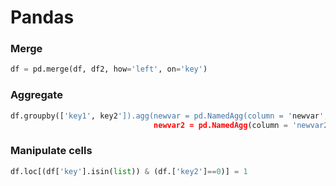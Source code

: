# Pandas

### Merge

```python
df = pd.merge(df, df2, how='left', on='key')
```

### Aggregate

```python
df.groupby(['key1', key2']).agg(newvar = pd.NamedAgg(column = 'newvar', aggfunc='count'),
								newvar2 = pd.NamedAgg(column = 'newvar2', aggfunc=lambda x: x.sum() / x.count()).reset_index()
```

### Manipulate cells 

```python
df.loc[(df['key'].isin(list)) & (df.['key2']==0)] = 1
```
